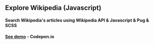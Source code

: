 ## Explore Wikipedia (Javascript)

#### Search Wikipedia's articles using Wikipedia API &amp; Javascript &amp; Pug &amp; SCSS

#### [See demo](https://codepen.io/endiko/pen/mvoXgj?editors=0010) - Codepen.io

